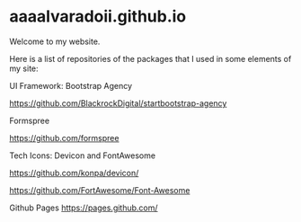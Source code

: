 # aaaalvaradoii.github.io

Welcome to my website.


Here is a list of repositories of the packages that I used in some elements of my site:


UI Framework: Bootstrap Agency

https://github.com/BlackrockDigital/startbootstrap-agency


Formspree

https://github.com/formspree


Tech Icons: Devicon and FontAwesome

https://github.com/konpa/devicon/

https://github.com/FortAwesome/Font-Awesome


Github Pages
https://pages.github.com/

